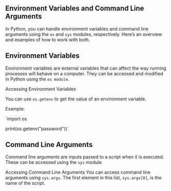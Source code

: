 Environment Variables and Command Line Arguments
---------------------------------------------------------------------
In Python, you can handle environment variables and command line arguments using the `os` and `sys` modules, respectively. Here’s an overview and examples of how to work with both.

Environment Variables
---------------------
Environment variables are external variables that can affect the way running processes will behave on a computer. They can be accessed and modified in Python using the `os module`.

Accessing Environment Variables

You can use `os.getenv` to get the value of an environment variable.

Example:


`import os

 print(os.getenv("password"))`


Command Line Arguments
----------------------

Command line arguments are inputs passed to a script when it is executed. These can be accessed using the `sys` module.

Accessing Command Line Arguments
You can access command line arguments using `sys.argv`. The first element in this list, `sys.argv[0]`, is the name of the script.



